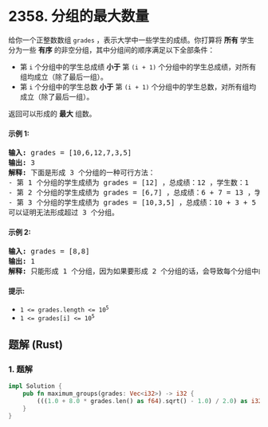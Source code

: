 # 2358. 分组的最大数量
给你一个正整数数组 `grades` ，表示大学中一些学生的成绩。你打算将 **所有** 学生分为一些 **有序** 的非空分组，其中分组间的顺序满足以下全部条件：

* 第 `i` 个分组中的学生总成绩 **小于** 第 `(i + 1)` 个分组中的学生总成绩，对所有组均成立（除了最后一组）。
* 第 `i` 个分组中的学生总数 **小于** 第 `(i + 1)` 个分组中的学生总数，对所有组均成立（除了最后一组）。

返回可以形成的 **最大** 组数。

#### 示例 1:
<pre>
<strong>输入:</strong> grades = [10,6,12,7,3,5]
<strong>输出:</strong> 3
<strong>解释:</strong> 下面是形成 3 个分组的一种可行方法：
- 第 1 个分组的学生成绩为 grades = [12] ，总成绩：12 ，学生数：1
- 第 2 个分组的学生成绩为 grades = [6,7] ，总成绩：6 + 7 = 13 ，学生数：2
- 第 3 个分组的学生成绩为 grades = [10,3,5] ，总成绩：10 + 3 + 5 = 18 ，学生数：3
可以证明无法形成超过 3 个分组。
</pre>

#### 示例 2:
<pre>
<strong>输入:</strong> grades = [8,8]
<strong>输出:</strong> 1
<strong>解释:</strong> 只能形成 1 个分组，因为如果要形成 2 个分组的话，会导致每个分组中的学生数目相等。
</pre>

#### 提示:
* <code>1 <= grades.length <= 10<sup>5</sup></code>
* <code>1 <= grades[i] <= 10<sup>5</sup></code>

## 题解 (Rust)

### 1. 题解
```Rust
impl Solution {
    pub fn maximum_groups(grades: Vec<i32>) -> i32 {
        (((1.0 + 8.0 * grades.len() as f64).sqrt() - 1.0) / 2.0) as i32
    }
}
```
